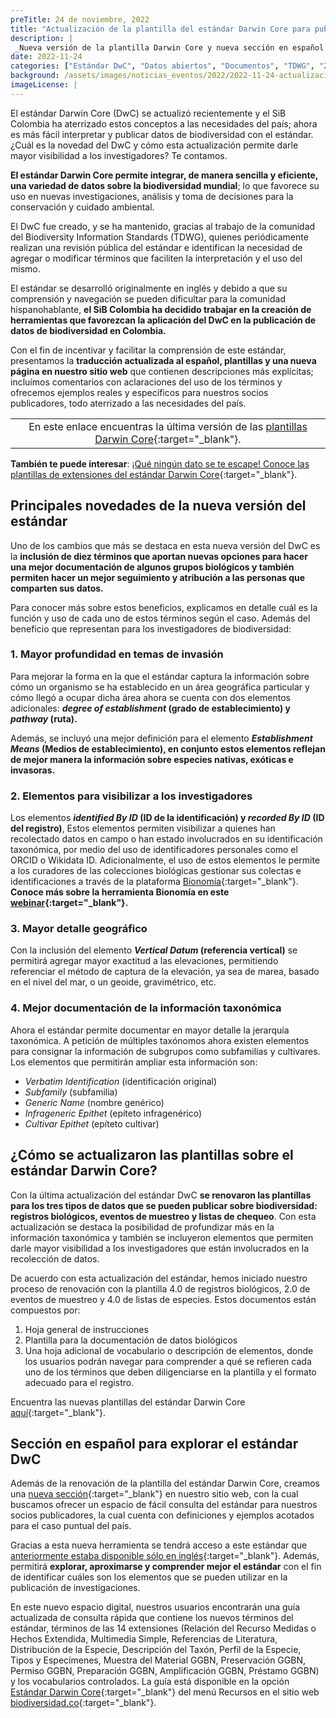 ```yaml
---
preTitle: 24 de noviembre, 2022
title: "Actualización de la plantilla del estándar Darwin Core para publicar datos sobre biodiversidad"
description: |
 _Nueva versión de la plantilla Darwin Core y nueva sección en español para apoyar el uso e implementación del estándar para la publicación de datos sobre biodiversidad._
date: 2022-11-24
categories: ["Estándar DwC", "Datos abiertos", "Documentos", "TDWG", "2022"]
background: /assets/images/noticias_eventos/2022/2022-11-24-actualizacion-plantilla-dwc.jpg
imageLicense: |
---
```


El estándar Darwin Core (DwC) se actualizó recientemente y el SiB Colombia ha aterrizado estos conceptos a las necesidades del país; ahora es más fácil interpretar y publicar datos de biodiversidad con el estándar. ¿Cuál es la novedad del DwC y cómo esta actualización permite darle mayor visibilidad a los investigadores? Te contamos. 

**El estándar Darwin Core permite integrar, de manera sencilla y eficiente, una variedad de datos sobre la biodiversidad mundial**; lo que favorece su uso en nuevas investigaciones, análisis y toma de decisiones para la conservación y cuidado ambiental.

El DwC fue creado, y se ha mantenido, gracias al trabajo de la comunidad del Biodiversity Information Standards (TDWG), quienes periódicamente realizan una revisión pública del estándar e identifican la necesidad de agregar o modificar términos que faciliten la interpretación y el uso del mismo.

El estándar se desarrolló originalmente en inglés y debido a que su comprensión y navegación se pueden dificultar para la comunidad hispanohablante, **el SiB Colombia ha decidido trabajar en la creación de herramientas que favorezcan la aplicación del DwC en la publicación de datos de biodiversidad en Colombia.**

Con el fin de incentivar y facilitar la comprensión de este estándar, presentamos la **traducción actualizada al español, plantillas y una nueva página en nuestro sitio web** que contienen descripciones más explícitas; incluímos comentarios con aclaraciones del uso de los términos y ofrecemos ejemplos reales y específicos para nuestros socios publicadores, todo aterrizado a las necesidades del país.

|  |
| :---: |
| En este enlace encuentras la última versión de las [plantillas Darwin Core](https://biodiversidad.co/recursos/plantillas-dwc/){:target="_blank"}. |


**También te puede interesar**: [¡Qué ningún dato se te escape! Conoce las plantillas de extensiones del estándar Darwin Core](https://biodiversidad.co/post/2022/extensiones-dwc){:target="_blank"}.

## Principales novedades de la nueva versión del estándar

Uno de los cambios que más se destaca en esta nueva versión del DwC es la **inclusión de diez términos que aportan nuevas opciones para hacer una mejor documentación de algunos grupos biológicos y también permiten hacer un mejor seguimiento y atribución a las personas que comparten sus datos.** 

Para conocer más sobre estos beneficios, explicamos en detalle cuál es la función y uso de cada uno de estos términos según el caso. Además del beneficio que representan para los investigadores de biodiversidad: 

### 1. Mayor profundidad en temas de invasión 

Para mejorar la forma en la que el estándar captura la información sobre cómo un organismo se ha establecido en un área geográfica particular y cómo llegó a ocupar dicha área ahora se cuenta con dos elementos adicionales: **_degree of establishment_ (grado de establecimiento) y _pathway_ (ruta).**

Además, se incluyó una mejor definición para el elemento **_Establishment Means_ (Medios de establecimiento), en conjunto estos elementos reflejan de mejor manera la información sobre especies nativas, exóticas e invasoras.**

### 2. Elementos para visibilizar a los investigadores 

Los elementos **_identified By ID_ (ID de la identificación) y _recorded By ID_ (ID del registro)**, Estos elementos permiten visibilizar a quienes han recolectado datos en campo o han estado involucrados en su identificación taxonómica, por medio del uso de identificadores personales como el ORCID o Wikidata ID. Adicionalmente, el uso de estos elementos le permite a los curadores de las colecciones biológicas gestionar sus colectas e identificaciones a través de la plataforma [Bionomía](https://es.bionomia.net/){:target="_blank"}. **Conoce más sobre la herramienta Bionomía en este [webinar](https://youtu.be/kXWXDWz6pEs){:target="_blank"}.**

### 3. Mayor detalle geográfico 

Con la inclusión del elemento **_Vertical Datum_ (referencia vertical)** se permitirá agregar mayor exactitud a las elevaciones, permitiendo referenciar el método de captura de la elevación, ya sea de marea, basado en el nivel del mar, o un geoide, gravimétrico, etc.

### 4. Mejor documentación de la información taxonómica 

Ahora el estándar permite documentar en mayor detalle la jerarquía taxonómica. A petición de múltiples taxónomos ahora existen elementos para consignar la información de subgrupos como subfamilias y cultivares. Los elementos que permitirán ampliar esta información son: 

* _Verbatim Identification_ (identificación original)
* _Subfamily_ (subfamilia)
* _Generic Name_ (nombre genérico)
* _Infrageneric Epithet_ (epíteto infragenérico)
* _Cultivar Epithet_ (epíteto cultivar)

## ¿Cómo se actualizaron las plantillas sobre el estándar Darwin Core?  

Con la última actualización del estándar DwC **se renovaron las plantillas para los tres tipos de datos que se pueden publicar sobre biodiversidad: registros biológicos, eventos de muestreo y listas de chequeo**. Con esta actualización se destaca la posibilidad de profundizar más en la información taxonómica y también se incluyeron elementos que permiten darle mayor visibilidad a los investigadores que están involucrados en la recolección de datos. 

De acuerdo con esta actualización del estándar, hemos iniciado nuestro proceso de renovación con la plantilla 4.0 de registros biológicos, 2.0 de eventos de muestreo y 4.0 de listas de especies. Estos documentos están compuestos por: 

1. Hoja general de instrucciones 
2. Plantilla para la documentación de datos biológicos
3. Una hoja adicional de vocabulario o descripción de elementos, donde los usuarios podrán navegar para comprender a qué se refieren cada uno de los términos que deben diligenciarse en la plantilla y el formato adecuado para el registro.

Encuentra las nuevas plantillas del estándar Darwin Core [aquí](https://biodiversidad.co/recursos/plantillas-dwc/){:target="_blank"}.

## Sección en español para explorar el estándar DwC

Además de la renovación de la plantilla del estándar Darwin Core, creamos una [nueva sección](https://biodiversidad.co/compartir/estandar-darwin-core/){:target="_blank"} en nuestro sitio web, con la cual buscamos ofrecer un espacio de fácil consulta del estándar para nuestros socios publicadores, la cual cuenta con definiciones y ejemplos acotados para el caso puntual del país.

Gracias a esta nueva herramienta se tendrá acceso a este estándar que [anteriormente estaba disponible sólo en inglés](https://dwc.tdwg.org/terms/){:target="_blank"}. Además, permitirá **explorar, aproximarse y comprender mejor el estándar** con el fin de identificar cuáles son los elementos que se pueden utilizar en la publicación de investigaciones.

En este nuevo espacio digital, nuestros usuarios encontrarán una guía actualizada de consulta rápida que contiene los nuevos términos del estándar, términos de las 14 extensiones (Relación del Recurso Medidas o Hechos Extendida, Multimedia Simple, Referencias de Literatura, Distribución de la Especie, Descripción del Taxón, Perfil de la Especie, Tipos y Especímenes, Muestra del Material GGBN, Preservación GGBN, Permiso GGBN, Preparación GGBN, Amplificación GGBN, Préstamo GGBN) y los vocabularios controlados. La guía está disponible en la opción [Estándar Darwin Core](https://biodiversidad.co/compartir/estandar-darwin-core/){:target="_blank"} del menú Recursos en el sitio web [biodiversidad.co](https://biodiversidad.co/){:target="_blank"}.
